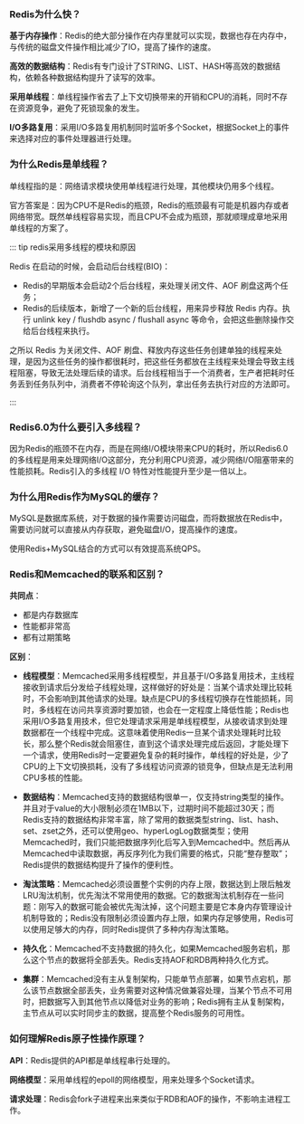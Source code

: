### Redis为什么快？ <Badge text="掌握" type="tip" /> 

**基于内存操作**：Redis的绝大部分操作在内存里就可以实现，数据也存在内存中，与传统的磁盘文件操作相比减少了IO，提高了操作的速度。

**高效的数据结构**：Redis有专门设计了STRING、LIST、HASH等高效的数据结构，依赖各种数据结构提升了读写的效率。

**采用单线程**：单线程操作省去了上下文切换带来的开销和CPU的消耗，同时不存在资源竞争，避免了死锁现象的发生。

**I/O多路复用**：采用I/O多路复用机制同时监听多个Socket，根据Socket上的事件来选择对应的事件处理器进行处理。



### 为什么Redis是单线程？<Badge text="掌握" type="tip" /> 

单线程指的是：网络请求模块使用单线程进行处理，其他模块仍用多个线程。

官方答案是：因为CPU不是Redis的瓶颈，Redis的瓶颈最有可能是机器内存或者网络带宽。既然单线程容易实现，而且CPU不会成为瓶颈，那就顺理成章地采用单线程的方案了。

::: tip redis采用多线程的模块和原因

Redis 在启动的时候，会启动后台线程(BIO)：

- Redis的早期版本会启动2个后台线程，来处理关闭文件、AOF 刷盘这两个任务；
- Redis的后续版本，新增了一个新的后台线程，用来异步释放 Redis 内存。执行 unlink key / flushdb async / flushall async 等命令，会把这些删除操作交给后台线程来执行。

之所以 Redis 为关闭文件、AOF 刷盘、释放内存这些任务创建单独的线程来处理，是因为这些任务的操作都很耗时，把这些任务都放在主线程来处理会导致主线程阻塞，导致无法处理后续的请求。后台线程相当于一个消费者，生产者把耗时任务丢到任务队列中，消费者不停轮询这个队列，拿出任务去执行对应的方法即可。

:::



### Redis6.0为什么要引入多线程？<Badge text="掌握" type="tip" />

因为Redis的瓶颈不在内存，而是在网络I/O模块带来CPU的耗时，所以Redis6.0的多线程是用来处理网络I/O这部分，充分利用CPU资源，减少网络I/O阻塞带来的性能损耗。Redis引入的多线程 I/O 特性对性能提升至少是一倍以上。



### 为什么用Redis作为MySQL的缓存？<Badge text="掌握" type="tip" />

MySQL是数据库系统，对于数据的操作需要访问磁盘，而将数据放在Redis中，需要访问就可以直接从内存获取，避免磁盘I/O，提高操作的速度。

使用Redis+MySQL结合的方式可以有效提高系统QPS。



### Redis和Memcached的联系和区别？<Badge text="了解" type="info" />

**共同点**：

- 都是内存数据库
- 性能都非常高
- 都有过期策略

**区别**：

- **线程模型**：Memcached采用多线程模型，并且基于I/O多路复用技术，主线程接收到请求后分发给子线程处理，这样做好的好处是：当某个请求处理比较耗时，不会影响到其他请求的处理。缺点是CPU的多线程切换存在性能损耗，同时，多线程在访问共享资源时要加锁，也会在一定程度上降低性能；Redis也采用I/O多路复用技术，但它处理请求采用是单线程模型，从接收请求到处理数据都在一个线程中完成。这意味着使用Redis一旦某个请求处理耗时比较长，那么整个Redis就会阻塞住，直到这个请求处理完成后返回，才能处理下一个请求，使用Redis时一定要避免复杂的耗时操作，单线程的好处是，少了CPU的上下文切换损耗，没有了多线程访问资源的锁竞争，但缺点是无法利用CPU多核的性能。

- **数据结构**：Memcached支持的数据结构很单一，仅支持string类型的操作。并且对于value的大小限制必须在1MB以下，过期时间不能超过30天；而Redis支持的数据结构非常丰富，除了常用的数据类型string、list、hash、set、zset之外，还可以使用geo、hyperLogLog数据类型；使用Memcached时，我们只能把数据序列化后写入到Memcached中。然后再从Memcached中读取数据，再反序列化为我们需要的格式，只能“整存整取”；Redis提供的数据结构提升了操作的便利性。

- **淘汰策略**：Memcached必须设置整个实例的内存上限，数据达到上限后触发LRU淘汰机制，优先淘汰不常用使用的数据。它的数据淘汰机制存在一些问题：刚写入的数据可能会被优先淘汰掉，这个问题主要是它本身内存管理设计机制导致的；Redis没有限制必须设置内存上限，如果内存足够使用，Redis可以使用足够大的内存，同时Redis提供了多种内存淘汰策略。

- **持久化**：Memcached不支持数据的持久化，如果Memcached服务宕机，那么这个节点的数据将全部丢失。Redis支持AOF和RDB两种持久化方式。

- **集群**：Memcached没有主从复制架构，只能单节点部署，如果节点宕机，那么该节点数据全部丢失，业务需要对这种情况做兼容处理，当某个节点不可用时，把数据写入到其他节点以降低对业务的影响；Redis拥有主从复制架构，主节点从可以实时同步主的数据，提高整个Redis服务的可用性。

  



### 如何理解Redis原子性操作原理？<Badge text="掌握" type="tip" />

**API**：Redis提供的API都是单线程串行处理的。

**网络模型**：采用单线程的epoll的网络模型，用来处理多个Socket请求。

**请求处理**：Redis会fork子进程来出来类似于RDB和AOF的操作，不影响主进程工作。
